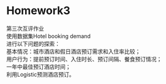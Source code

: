 # Homework3
第三次互评作业<br>
使用数据集Hotel booking demand<br>
进行以下问题的探索：<br>
基本情况：城市酒店和假日酒店预订需求和入住率比较；<br>
用户行为：提前预订时间、入住时长、预订间隔、餐食预订情况；<br>
一年中最佳预订酒店时间；<br>
利用Logistic预测酒店预订。
